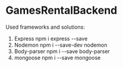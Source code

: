 # GamesRentalBackend

Used frameworks and solutions:
1. Express
npm i express --save
2. Nodemon
npm i --save-dev nodemon
3. Body-parser
npm i --save body-parser
4. mongoose
npm i --save mongoose
